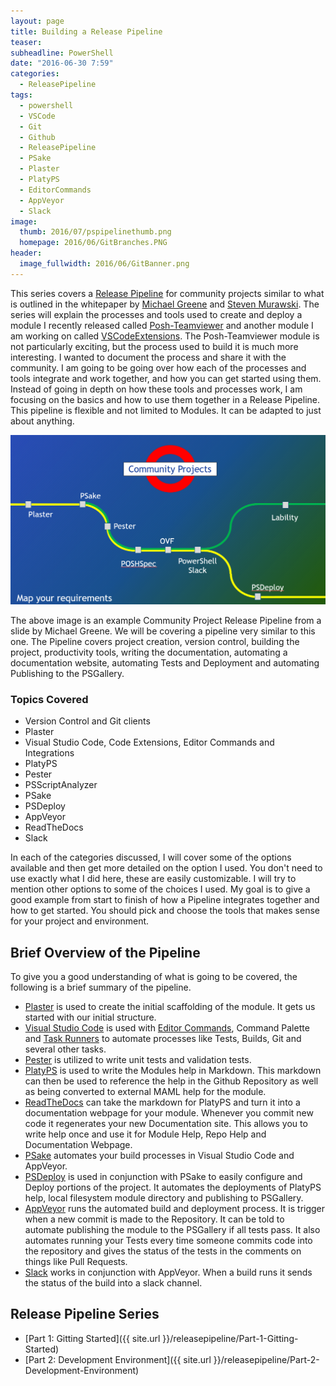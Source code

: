 ```yaml
---
layout: page
title: Building a Release Pipeline
teaser:
subheadline: PowerShell
date: "2016-06-30 7:59"
categories:
  - ReleasePipeline
tags:
  - powershell
  - VSCode
  - Git
  - Github
  - ReleasePipeline
  - PSake
  - Plaster
  - PlatyPS
  - EditorCommands
  - AppVeyor
  - Slack
image:
  thumb: 2016/07/pspipelinethumb.png
  homepage: 2016/06/GitBranches.PNG
header:
  image_fullwidth: 2016/06/GitBanner.png
---
```


This series covers a [Release Pipeline](https://aka.ms/thereleasepipelinemodel) for community projects similar to what is outlined in the whitepaper by [Michael Greene](https://twitter.com/migreene) and [Steven Murawski](https://twitter.com/StevenMurawski). The series will explain the processes and tools used to create and deploy a module I recently released called [Posh-Teamviewer](https://github.com/gerane/Posh-Teamviewer) and another module I am working on called [VSCodeExtensions](https://github.com/gerane/VSCodeExtensions). The Posh-Teamviewer module is not particularly exciting, but the process used to build it is much more interesting. I wanted to document the process and share it with the community. I am going to be going over how each of the processes and tools integrate and work together, and how you can get started using them. Instead of going in depth on how these tools and processes work, I am focusing on the basics and how to use them together in a Release Pipeline. This pipeline is flexible and not limited to Modules. It can be adapted to just about anything.

![Release Pipeline](/images/2016/06/ReleasePipeline.PNG)

The above image is an example Community Project Release Pipeline from a slide by Michael Greene. We will be covering a pipeline very similar to this one. The Pipeline covers project creation, version control, building the project, productivity tools, writing the documentation, automating a documentation website, automating Tests and Deployment and automating Publishing to the PSGallery.

### Topics Covered
- Version Control and Git clients
- Plaster
- Visual Studio Code, Code Extensions, Editor Commands and Integrations
- PlatyPS
- Pester
- PSScriptAnalyzer
- PSake
- PSDeploy
- AppVeyor
- ReadTheDocs
- Slack

In each of the categories discussed, I will cover some of the options available and then get more detailed on the option I used. You don't need to use exactly what I did here, these are easily customizable. I will try to mention other options to some of the choices I used. My goal is to give a good example from start to finish of how a Pipeline integrates together and how to get started. You should pick and choose the tools that makes sense for your project and environment.

## Brief Overview of the Pipeline
To give you a good understanding of what is going to be covered, the following is a brief summary of the pipeline.

- [Plaster](https://github.com/PowerShell/Plaster) is used to create the initial scaffolding of the module. It gets us started with our initial structure.
- [Visual Studio Code](https://code.visualstudio.com/) is used with [Editor Commands](http://brandonpadgett.com/powershell/Getting-Started-With-Editor-Commands/), Command Palette and [Task Runners](https://code.visualstudio.com/Docs/editor/tasks) to automate processes like Tests, Builds, Git and several other tasks.
- [Pester](https://github.com/pester/Pester) is utilized to write unit tests and validation tests.
- [PlatyPS](https://github.com/PowerShell/platyPS) is used to write the Modules help in Markdown. This markdown can then be used to reference the help in the Github Repository as well as being converted to external MAML help for the module.
- [ReadTheDocs](https://readthedocs.org/) can take the markdown for PlatyPS and turn it into a documentation webpage for your module. Whenever you commit new code it regenerates your new Documentation site. This allows you to write help once and use it for Module Help, Repo Help and Documentation Webpage.
- [PSake](https://github.com/psake/psake) automates your build processes in Visual Studio Code and AppVeyor.
- [PSDeploy](https://github.com/RamblingCookieMonster/PSDeploy) is used in conjunction with PSake to easily configure and Deploy portions of the project. It automates the deployments of PlatyPS help, local filesystem module directory and publishing to PSGallery.
- [AppVeyor](https://www.appveyor.com/) runs the automated build and deployment process. It is trigger when a new commit is made to the Repository. It can be told to automate publishing the module to the PSGallery if all tests pass. It also automates running your Tests every time someone commits code into the repository and gives the status of the tests in the comments on things like Pull Requests.
- [Slack](https://slack.com/) works in conjunction with AppVeyor. When a build runs it sends the status of the build into a slack channel.


## Release Pipeline Series

- [Part 1: Gitting Started]({{ site.url }}/releasepipeline/Part-1-Gitting-Started)
- [Part 2: Development Environment]({{ site.url }}/releasepipeline/Part-2-Development-Environment)
